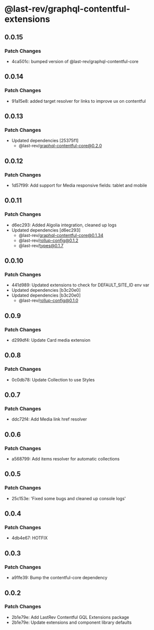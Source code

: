 # @last-rev/graphql-contentful-extensions

## 0.0.15

### Patch Changes

- 4ca501c: bumped version of @last-rev/graphql-contentful-core

## 0.0.14

### Patch Changes

- 91a15e8: added target resolver for links to improve ux on contentful

## 0.0.13

### Patch Changes

- Updated dependencies [25375f1]
  - @last-rev/graphql-contentful-core@0.2.0

## 0.0.12

### Patch Changes

- 1d57f99: Add support for Media responsive fields: tablet and mobile

## 0.0.11

### Patch Changes

- d6ec293: Added Algolia integration, cleaned up logs
- Updated dependencies [d6ec293]
  - @last-rev/graphql-contentful-core@0.1.34
  - @last-rev/rollup-config@0.1.2
  - @last-rev/types@0.1.7

## 0.0.10

### Patch Changes

- 441d989: Updated extensions to check for DEFAULT_SITE_ID env var
- Updated dependencies [b3c20e0]
- Updated dependencies [b3c20e0]
  - @last-rev/rollup-config@0.1.0

## 0.0.9

### Patch Changes

- d299df4: Update Card media extension

## 0.0.8

### Patch Changes

- 0c0db78: Update Collection to use Styles

## 0.0.7

### Patch Changes

- ddc72f4: Add Media link href resolver

## 0.0.6

### Patch Changes

- a568799: Add items resolver for automatic collections

## 0.0.5

### Patch Changes

- 25c153e: 'Fixed some bugs and cleaned up console logs'

## 0.0.4

### Patch Changes

- 4db4e67: HOTFIX

## 0.0.3

### Patch Changes

- a91fe39: Bump the contentful-core dependency

## 0.0.2

### Patch Changes

- 2b1e79e: Add LastRev Contentful GQL Extensions package
- 2b1e79e: Update extensions and component library defaults

